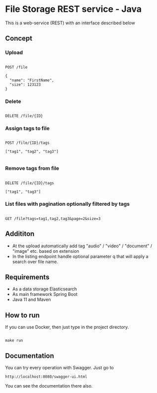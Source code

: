 # File Storage REST service - Java

This is a web-service (REST) with an interface described below

## Concept

### Upload

```

POST /file

{
  "name": "FirstName",
  "size": 123123
}

```

### Delete 

```

DELETE /file/{ID}

```

### Assign tags to file

``` 

POST /file/{ID}/tags

["tag1", "tag2", "tag3"]


```


### Remove tags from file

```

DELETE /file/{ID}/tags

["tag1", "tag3"]

```

### List files with pagination optionally filtered by tags


```

GET /file?tags=tag1,tag2,tag3&page=2&size=3

```

## Addititon

- At the upload automatically add tag "audio" / "video" / "document" / "image" etc. based on extension
- In the listing endpoint handle optional parameter q that will apply a search over file name.

## Requirements

- As a data storage Elasticsearch
- As main framework Spring Boot
- Java 11 and Maven

## How to run

If you can use Docker, then just type in the project directory.

```

make run

```

## Documentation

You can try every operation with Swagger. Just go to 

```
http://localhost:8080/swagger-ui.html

```

You can see the documentation there also.
